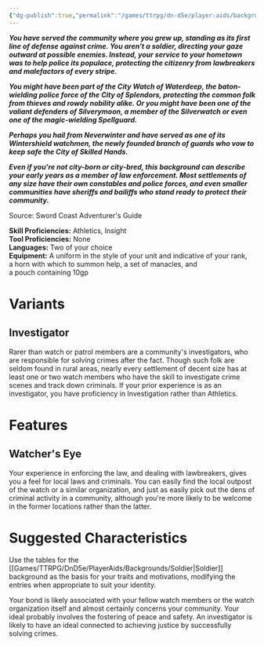 ```yaml
---
{"dg-publish":true,"permalink":"/games/ttrpg/dn-d5e/player-aids/backgrounds/city-watch/","tags":["TTRPG/DND/5e"],"noteIcon":""}
---
```



**_You have served the community where you grew up, standing as its first line of defense against crime. You aren't a soldier, directing your gaze outward at possible enemies. Instead, your service to your hometown was to help police its populace, protecting the citizenry from lawbreakers and malefactors of every stripe._**

**_You might have been part of the City Watch of Waterdeep, the baton-wielding police force of the City of Splendors, protecting the common folk from thieves and rowdy nobility alike. Or you might have been one of the valiant defenders of Silverymoon, a member of the Silverwatch or even one of the magic-wielding Spellguard._**

**_Perhaps you hail from Neverwinter and have served as one of its Wintershield watchmen, the newly founded branch of guards who vow to keep safe the City of Skilled Hands._**

**_Even if you're not city-born or city-bred, this background can describe your early years as a member of law enforcement. Most settlements of any size have their own constables and police forces, and even smaller communities have sheriffs and bailiffs who stand ready to protect their community._**

Source: Sword Coast Adventurer's Guide

**Skill Proficiencies:** Athletics, Insight  
**Tool Proficiencies:** None  
**Languages:** Two of your choice  
**Equipment:** A uniform in the style of your unit and indicative of your rank, a horn with which to summon help, a set of manacles, and a pouch containing 10gp

# Variants

## Investigator

Rarer than watch or patrol members are a community's investigators, who are responsible for solving crimes after the fact. Though such folk are seldom found in rural areas, nearly every settlement of decent size has at least one or two watch members who have the skill to investigate crime scenes and track down criminals. If your prior experience is as an investigator, you have proficiency in Investigation rather than Athletics.

# Features

## Watcher's Eye

Your experience in enforcing the law, and dealing with lawbreakers, gives you a feel for local laws and criminals. You can easily find the local outpost of the watch or a similar organization, and just as easily pick out the dens of criminal activity in a community, although you're more likely to be welcome in the former locations rather than the latter.

# Suggested Characteristics

Use the tables for the [[Games/TTRPG/DnD5e/PlayerAids/Backgrounds/Soldier\|Soldier]] background as the basis for your traits and motivations, modifying the entries when appropriate to suit your identity.

Your bond is likely associated with your fellow watch members or the watch organization itself and almost certainly concerns your community. Your ideal probably involves the fostering of peace and safety. An investigator is likely to have an ideal connected to achieving justice by successfully solving crimes.